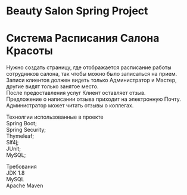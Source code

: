 # Beauty Salon Spring Project
<h1>Система Расписания Салона Красоты</h1>
Нужно создать страницу, где отображается расписание работы сотрудников салона, так чтобы можно было записаться на прием. <br>
Записи клиентов должен видеть только Администратор и Мастер, другие видят только занятое место. <br>
После предоставления услуг Клиент оставляет отзыв. <br>
Предложение о написании отзыва приходит на электронную Почту. <br>
Администратор может читать отзывы о коллегах.<br>

Технолгии использованные в проекте<br>
Spring Boot;<br>
Spring Security;<br>
Thymeleaf;<br>
Slf4j;<br>
JUnit;<br>
MySQL;<br>

Требования<br>
JDK 1.8<br>
MySQL<br>
Apache Maven<br>
